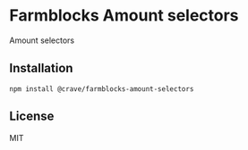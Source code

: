 

# Farmblocks Amount selectors

Amount selectors

## Installation

```
npm install @crave/farmblocks-amount-selectors
```

## License

MIT
